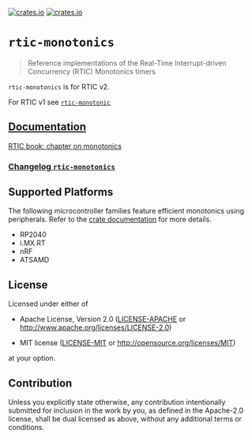[![crates.io](https://img.shields.io/crates/v/rtic-monotonics.svg)](https://crates.io/crates/rtic-monotonics)
[![crates.io](https://img.shields.io/crates/d/rtic-monotonics.svg)](https://crates.io/crates/rtic-monotonics)

# `rtic-monotonics`

> Reference implementations of the Real-Time Interrupt-driven Concurrency (RTIC) Monotonics timers

`rtic-monotonics` is for RTIC v2.

For RTIC v1 see [`rtic-monotonic`](https://github.com/rtic-rs/rtic-monotonic)

## [Documentation](https://docs.rs/rtic-monotonics)

[RTIC book: chapter on monotonics](https://rtic.rs/2/book/en/by-example/delay.html)

### [Changelog `rtic-monotonics`](https://github.com/rtic-rs/rtic/blob/master/rtic-monotonics/CHANGELOG.md)

## Supported Platforms

The following microcontroller families feature efficient monotonics using peripherals.
Refer to the [crate documentation](https://docs.rs/rtic-monotonics) for more details.

- RP2040
- i.MX RT
- nRF
- ATSAMD

## License

Licensed under either of

- Apache License, Version 2.0 ([LICENSE-APACHE](LICENSE-APACHE) or
  http://www.apache.org/licenses/LICENSE-2.0)

- MIT license ([LICENSE-MIT](LICENSE-MIT) or http://opensource.org/licenses/MIT)

at your option.

## Contribution

Unless you explicitly state otherwise, any contribution intentionally submitted
for inclusion in the work by you, as defined in the Apache-2.0 license, shall be
dual licensed as above, without any additional terms or conditions.
